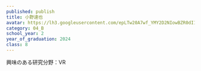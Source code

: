 ```yaml
---
published: publish
title: 小野達也
avatar: https://lh3.googleusercontent.com/epLTw20A7wf_YMY2D2NIowBZR0dI1cSDCoNMvfQTwvJ6aJ2kXCEkT5wwXmJZFNDGNnCIceHDGYpZjTeUYDgS7HLsWPuOQ1iYqJ5unVv0mrSZWK42oUVTyedJrR1z88WWb7gD5rfTUw9TV2HIw9fshAebFCDdqop1wQk4zB-tPEdTFyHrby2OsNxzj5tN_I5ee_lDqF9J7N17AI61MaVpsJeDVfj1dYm9avhz09sE89SPOl2_0TDhO_QUGM7mnLeLK8AvLudB6_qFFTMdDnY41gfnVgiMzj0qiugt-XuLz7zrGUeduZSsWiMbKDpuTwnUhJLFMz8Iw-PvDM3ZAkaf7XkbVXBycA69dhZ02HbQEZ7O4Z-f6-qUZ-Qgn7-O2__d6-4Ac32eA65ACA-oggfuNLiK8BwG9R2NdrmtH2VcpPAqTqDYyoLbnZhBt-Yhq5n6lrLIeDGhwvqsLQ6i2O-kqipms2J5s99VLWQnJb2Q9OQtzfEwbmUpNaLJD_bP2q9rPel924sBMk7yQ1ra4YrH0UZdHQKCAVI32vC7A4u2CeB1Ttdz7K1nd9Vu9Wsbw_grHprAh4DfjRiXGZnV3M3cYWSTl1sCjgYx_U68PCUFmuH2XLqP6ROS-czymCtBlJz1Huf-3WBzSB47cW54NLjvhqEeIf6O-1AA0wKJnJcIxJc5NZ7utLD14DzBGTtgomr1IH2-bwyu_LI0OlkkDp3C51Xviitx9qc8_dc7dbAkdRXE-IkOx8pT6AOlyf-JVA3qskh5MmWXfMCM9472Lt-AM2g6TZU3NOl-0CU=w920-h903-no?authuser=0
category: 04_B
school_year: 2
year_of_graduation: 2024
class: 8
---
```

興味のある研究分野：VR